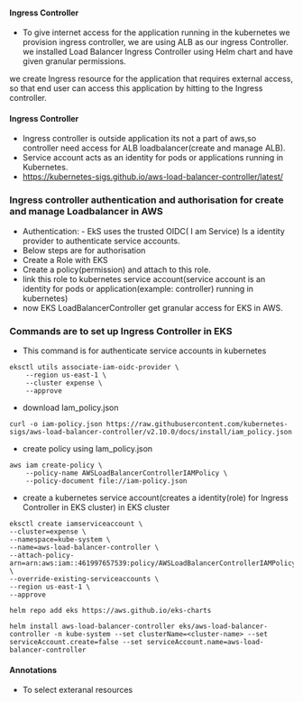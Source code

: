 #### Ingress Controller
- To give internet access for the application running in the kubernetes we provision ingress controller, we are using ALB as our ingress Controller. we installed Load Balancer Ingress Controller using Helm chart and have given granular permissions.

we create Ingress resource for the application that requires external access, so that end user can access this application by hitting to the Ingress controller.

#### Ingress Controller

- Ingress controller is outside application its not a part of aws,so controller need access for ALB loadbalancer(create and manage ALB).
- Service account acts as an identity for pods or applications running in Kubernetes.
-  https://kubernetes-sigs.github.io/aws-load-balancer-controller/latest/

### Ingress controller authentication and authorisation for create and manage Loadbalancer in AWS
- Authentication: - EkS uses the trusted OIDC( I am Service) Is a identity provider to authenticate service accounts.
- Below steps are  for authorisation 
- Create a Role with EKS 
- Create a policy(permission) and attach to this role.
- link this role to kubernetes service account(service account is an identity for pods or application(example: controller) running in kubernetes)
- now EKS LoadBalancerController get granular access for EKS in AWS.

### Commands are to set up Ingress Controller in EKS

- This command is for authenticate service accounts in kubernetes
```
eksctl utils associate-iam-oidc-provider \
    --region us-east-1 \
    --cluster expense \
    --approve 
```
- download Iam_policy.json

```
curl -o iam-policy.json https://raw.githubusercontent.com/kubernetes-sigs/aws-load-balancer-controller/v2.10.0/docs/install/iam_policy.json 
``` 
- create policy using Iam_policy.json

```
aws iam create-policy \
    --policy-name AWSLoadBalancerControllerIAMPolicy \
    --policy-document file://iam-policy.json
``` 
-  create a kubernetes service account(creates a identity(role) for Ingress Controller in EKS cluster) in EKS cluster

``` 
eksctl create iamserviceaccount \
--cluster=expense \
--namespace=kube-system \
--name=aws-load-balancer-controller \
--attach-policy-arn=arn:aws:iam::461997657539:policy/AWSLoadBalancerControllerIAMPolicy \
--override-existing-serviceaccounts \
--region us-east-1 \
--approve 
``` 

```
helm repo add eks https://aws.github.io/eks-charts
```

```
helm install aws-load-balancer-controller eks/aws-load-balancer-controller -n kube-system --set clusterName=<cluster-name> --set serviceAccount.create=false --set serviceAccount.name=aws-load-balancer-controller
``` 

#### Annotations
- To select exteranal resources